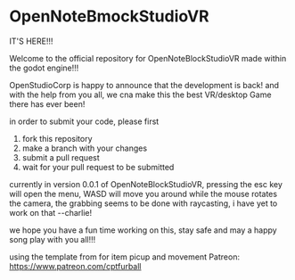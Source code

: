 # OpenNoteBmockStudioVR

IT'S HERE!!!

Welcome to the official repository for OpenNoteBlockStudioVR made within the godot engine!!!

OpenStudioCorp is happy to announce that the development is back! and with the help from you all, we cna make this the best VR/desktop Game there has ever been!

in order to submit your code, please first

1. fork this repository
2. make a branch with your changes 
3. submit a pull request
4. wait for your pull request to be submitted 
  
currently in version 0.0.1 of OpenNoteBlockStudioVR, pressing the esc key will open the menu, WASD will move you around while the mouse rotates the camera, the grabbing seems to be done with raycasting, i have yet to work on that --charlie!

we hope you have a fun time working on this, stay safe and may a happy song play with you all!!!

using the template from for item picup and movement Patreon: https://www.patreon.com/cptfurball